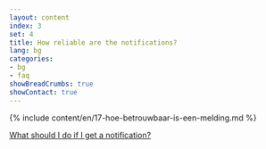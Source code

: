 ```yaml
---
layout: content
index: 3
set: 4 
title: How reliable are the notifications?
lang: bg
categories:
- bg
- faq
showBreadCrumbs: true
showContact: true
---
```

{% include content/en/17-hoe-betrouwbaar-is-een-melding.md %}

[What should I do if I get a notification?](/bg/faq/3-wat-als/)
